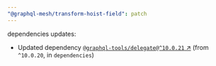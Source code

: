 ```yaml
---
"@graphql-mesh/transform-hoist-field": patch
---
```

dependencies updates:
  - Updated dependency [`@graphql-tools/delegate@^10.0.21` ↗︎](https://www.npmjs.com/package/@graphql-tools/delegate/v/10.0.21) (from `^10.0.20`, in `dependencies`)
